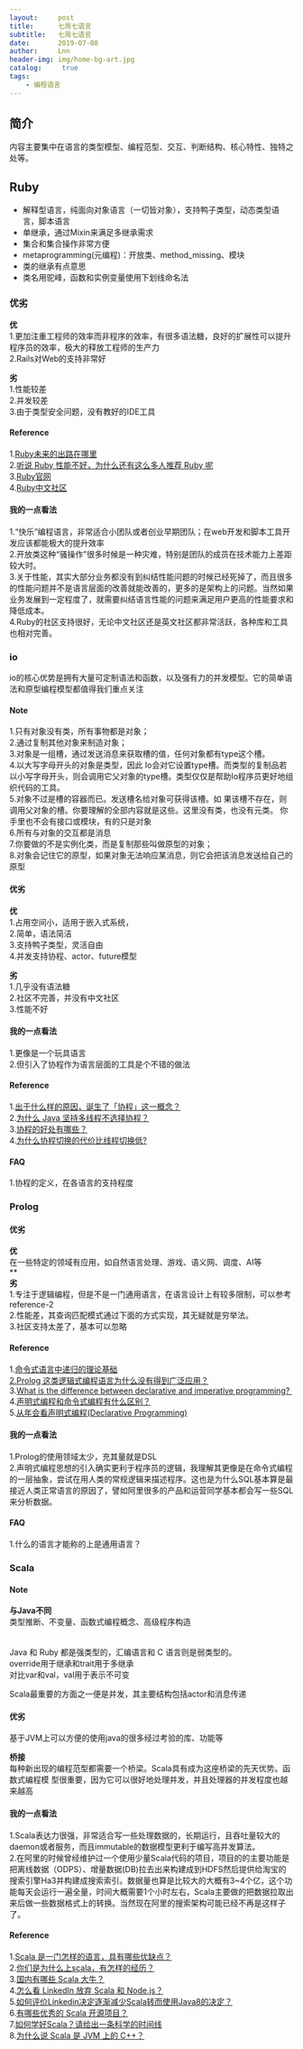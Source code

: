 ```yaml
---
layout:     post
title:      七周七语言
subtitle:   七周七语言
date:       2019-07-08
author:     Lnn
header-img: img/home-bg-art.jpg
catalog: 	 true
tags:
    - 编程语言
---
```



## 简介
内容主要集中在语言的类型模型、编程范型、交互、判断结构、核心特性、独特之处等。

## Ruby

- 解释型语言，纯面向对象语言（一切皆对象），支持鸭子类型，动态类型语言，脚本语言
- 单继承，通过Mixin来满足多继承需求 
- 集合和集合操作非常方便
- metaprogramming(元编程)：开放类、method_missing、模块
- 类的继承有点意思
- 类名用驼峰，函数和实例变量使用下划线命名法

### 优劣

**优**<br />1.更加注重工程师的效率而非程序的效率，有很多语法糖，良好的扩展性可以提升程序员的效率，极大的释放工程师的生产力<br />2.Rails对Web的支持非常好

**劣**<br />1.性能较差<br />2.并发较差<br />3.由于类型安全问题，没有教好的IDE工具

#### Reference
1.[Ruby未来的出路在哪里](https://www.zhihu.com/question/327210947/answer/703145409)<br />2.[听说 Ruby 性能不好，为什么还有这么多人推荐 Ruby 呢](https://www.zhihu.com/question/19599358/answer/36189018)<br />3.[Ruby官网](https://www.ruby-lang.org/en/)<br />4.[Ruby中文社区](https://ruby-china.org/topics)

#### 我的一点看法
1.“快乐”编程语言，非常适合小团队或者创业早期团队；在web开发和脚本工具开发应该都能极大的提升效率<br />2.开放类这种“骚操作”很多时候是一种灾难，特别是团队的成员在技术能力上差距较大时。<br />3.关于性能，其实大部分业务都没有到纠结性能问题的时候已经死掉了，而且很多的性能问题并不是语言层面的改善就能改善的，更多的是架构上的问题。当然如果业务发展到一定程度了，就需要纠结语言性能的问题来满足用户更高的性能要求和降低成本。<br />4.Ruby的社区支持很好，无论中文社区还是英文社区都非常活跃，各种库和工具也相对完善。

### io

io的核心优势是拥有大量可定制语法和函数，以及强有力的并发模型。它的简单语法和原型编程模型都值得我们重点关注


#### Note
1.只有对象没有类，所有事物都是对象；<br />2.通过复制其他对象来制造对象；<br />3.对象是一组槽，通过发送消息来获取槽的值，任何对象都有type这个槽。<br />4.以大写字母开头的对象是类型，因此
Io会对它设置type槽。而类型的复制品若以小写字母开头，则会调用它父对象的type槽。类型仅仅是帮助Io程序员更好地组织代码的工具。<br />5.对象不过是槽的容器而已。发送槽名给对象可获得该槽。如
果该槽不存在，则调用父对象的槽。你要理解的全部内容就是这些。这里没有类，也没有元类。
你手里也不会有接口或模块，有的只是对象<br />6.所有与对象的交互都是消息<br />7.你要做的不是实例化类，而是复制那些叫做原型的对象； <br />8.对象会记住它的原型，如果对象无法响应某消息，则它会把该消息发送给自己的原型


#### 优劣

**优**<br />1.占用空间小，适用于嵌入式系统，<br />2.简单，语法简洁<br />3.支持鸭子类型，灵活自由<br />4.并发支持协程、actor、future模型

**劣**<br />1.几乎没有语法糖<br />2.社区不完善，并没有中文社区<br />3.性能不好


#### 我的一点看法
1.更像是一个玩具语言<br />2.但引入了协程作为语言层面的工具是个不错的做法


#### Reference
1.[出于什么样的原因，诞生了「协程」这一概念？](https://www.zhihu.com/question/50185085)<br />2.[为什么 Java 坚持多线程不选择协程？](https://www.zhihu.com/question/332042250)<br />3.[协程的好处有哪些？](https://www.zhihu.com/question/20511233)<br />4.[为什么协程切换的代价比线程切换低?](https://www.zhihu.com/question/308641794)

#### FAQ
1.协程的定义，在各语言的支持程度


### Prolog


#### 优劣

**优**<br />在一些特定的领域有应用，如自然语言处理、游戏、语义网、调度、AI等<br />**<br />**劣**<br />1.专注于逻辑编程，但是不是一门通用语言，在语言设计上有较多限制，可以参考reference-2<br />2.性能差，其查询匹配模式通过下面的方式实现，其无疑就是穷举法。<br />3.社区支持太差了，基本可以忽略


#### Reference
1.[命令式语言中递归的理论基础](https://www.zhihu.com/question/25523664)<br />[2.Prolog 这类逻辑式编程语言为什么没有得到广泛应用？](https://www.zhihu.com/question/31895071)<br />3.[What is the difference between declarative and imperative programming? ](https://stackoverflow.com/questions/1784664/what-is-the-difference-between-declarative-and-imperative-programming)<br />4.[声明式编程和命令式编程有什么区别？](https://www.zhihu.com/question/22285830)<br />5.[从年会看声明式编程(Declarative Programming)](https://zhuanlan.zhihu.com/p/26085755)

#### 我的一点看法
1.Prolog的使用领域太少，充其量就是DSL<br />2.声明式编程思想的引入确实更利于程序员的逻辑，我理解其更像是在命令式编程的一层抽象，尝试在用人类的常规逻辑来描述程序。这也是为什么SQL基本算是最接近人类正常语言的原因了，譬如阿里很多的产品和运营同学基本都会写一些SQL来分析数据。

#### FAQ
1.什么的语言才能称的上是通用语言？


### Scala

#### Note

**与Java不同**<br />类型推断、不变量、函数式编程概念、高级程序构造<br />**<br />**<br />Java 和 Ruby 都是强类型的，汇编语言和 C 语言则是弱类型的。<br />override用于继承和trait用于多继承<br />对比var和val，val用于表示不可变

Scala最重要的方面之一便是并发，其主要结构包括actor和消息传递

#### 优劣

基于JVM上可以方便的使用java的很多经过考验的库、功能等

**桥接**<br />每种新出现的编程范型都需要一个桥梁。Scala具有成为这座桥梁的先天优势。函数式编程模
型很重要，因为它可以很好地处理并发，并且处理器的并发程度也越来越高

#### 我的一点看法
1.Scala表达力很强，非常适合写一些处理数据的，长期运行，且吞吐量较大的daemon或者服务，而且immutable的数据模型更利于编写高并发算法。<br />2.在阿里的时候曾经维护过一个使用少量Scala代码的项目，项目的的主要功能是把离线数据（ODPS）、增量数据(DB)拉去出来构建成到HDFS然后提供给淘宝的搜索引擎Ha3并构建成搜索索引。数据量也算是比较大的大概有3~4个亿，这个功能每天会运行一遍全量，时间大概需要1个小时左右，Scala主要做的把数据拉取出来后做一些数据格式上的转换。当然现在阿里的搜索架构可能已经不再是这样子了。

#### Reference
1.[Scala 是一门怎样的语言，具有哪些优缺点？](https://www.zhihu.com/question/19748408/answer/62527490)<br />2.[你们是为什么上scala，有怎样的经历？](https://www.zhihu.com/question/25679583)<br />3.[国内有哪些 Scala 大牛？](https://www.zhihu.com/question/24347325/answer/31387878)<br />4.[怎么看 LinkedIn 放弃 Scala 和 Node.js？](https://www.zhihu.com/question/28979908/answer/44441451)<br />5.[如何评价Linkedin决定逐渐减少Scala转而使用Java8的决定？](https://www.zhihu.com/question/28819706/answer/92234375)<br />6.[有哪些优秀的 Scala 开源项目？](https://www.zhihu.com/question/28809372/answer/42171557)<br />7.[如何学好Scala？请给出一条科学的时间线](https://www.zhihu.com/question/26707124)<br />8.[为什么说 Scala 是 JVM 上的 C++？](https://www.zhihu.com/question/27332932/answer/36205274)